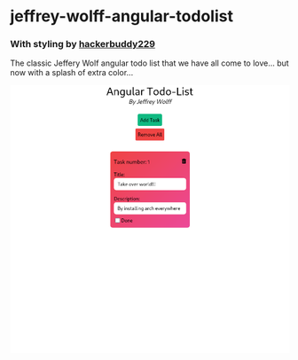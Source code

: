 # jeffrey-wolff-angular-todolist

### With styling by [hackerbuddy229](https://github.com/HackerBuddy229)

The classic Jeffery Wolf angular todo list that we have all come to love... but now with a splash of extra color...

![](img/taste.png)
